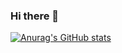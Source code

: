 ### Hi there 👋

<!--
<div align=center>

![transparent](https://capsule-render.vercel.app/api?type=transparent&fontColor=703ee5&text=cho%20Junho&height=150&fontSize=60&desc=Web%20Developer&descAlignY=85&descAlign=68)
  
<br>
<br>
-->
[![Anurag's GitHub stats](https://github-readme-stats.vercel.app/apiusername=ljdongz&show_icons=true&theme=solarized-light)](https://github.com/anuraghazra/github-readme-stats)

 </div>
  
 
<!-- 
**hellojunho/hellojunho** is a ✨ _special_ ✨ repository because its `README.md` (this file) appears on your GitHub profile.

Here are some ideas to get you started:
- 🔭 I’m currently working on ...
- 🌱 I’m currently learning ...
- 👯 I’m looking to collaborate on ...
- 🤔 I’m looking for help with ...
- 💬 Ask me about ...
- 📫 How to reach me: ...
- 😄 Pronouns: ...
- ⚡ Fun fact: ...
-->
